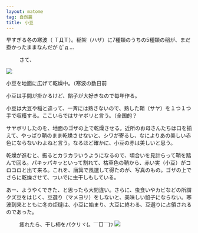 ```yaml
---
layout: matome
tag: 自然農
title: 小豆
---
```

早すぎる冬の寒波（ ＴДＴ）。稲架（ハザ）に7種類のうちの5種類の稲が、まだ掛かったままなんだが (;ﾟд ...

　
　
さて、

<div class="img-box">
<p><img src="https://c1.staticflickr.com/5/4576/37606770355_a2bd2eedcd.jpg" /></p>
<p>小豆を地面に広げて乾燥中。（寒波の数日前</p>
</div>

小豆は手間が掛かるけど、餡子が大好きなので毎年作る。

小豆は大豆や稲と違って、一斉には熟さないので、熟した鞘（サヤ）を１つ１つ手で収穫する。ここいらではサヤボリと言う。（全国的？

サヤボリしたのを、地面のゴザの上で乾燥させる。近所のお母さんたちは口を揃えて、やっぱり鞘のまま乾燥させないと、シワが寄るし、なによりあの美しい赤色にならないわよねと言う。なるほど確かに、小豆の赤は美しいと思う。

乾燥が進むと、振るとカラカラいうようになるので、頃合いを見計らって鞘を踏んで回る。パキッパキッといって割れて、枯草色の鞘から、赤い実（小豆）がコロコロと出て来る。これを、唐箕で風選して得たのが、写真のもの。ゴザの上でさらに乾燥させて、ついでに虫干しもしている。

あー、ようやくできた、と思ったら大間違い。さらに、虫食いやカビなどの所謂クズ豆をはじく、豆選り（マメヨリ）をしないと、美味しい餡子にならない。寒波到来とともに冬の炬燵は、小豆に始まり、大豆に終わる、豆選りに占領されるのであった。

　
　
疲れたら、干し柿をパクリヾ(。￣□￣)ﾂ
![](https://c1.staticflickr.com/5/4552/37778427884_19e24f2b95.jpg)
